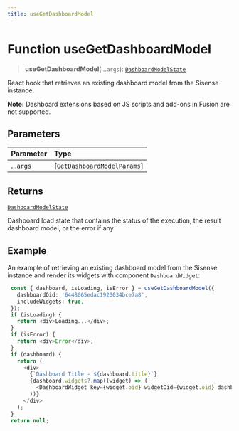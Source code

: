 ```yaml
---
title: useGetDashboardModel
---
```


# Function useGetDashboardModel <Badge type="fusionEmbed" text="Fusion Embed" />

> **useGetDashboardModel**(...`args`): [`DashboardModelState`](../type-aliases/type-alias.DashboardModelState.md)

React hook that retrieves an existing dashboard model from the Sisense instance.

**Note:** Dashboard extensions based on JS scripts and add-ons in Fusion are not supported.

## Parameters

| Parameter | Type |
| :------ | :------ |
| ...`args` | [[`GetDashboardModelParams`](../interfaces/interface.GetDashboardModelParams.md)] |

## Returns

[`DashboardModelState`](../type-aliases/type-alias.DashboardModelState.md)

Dashboard load state that contains the status of the execution, the result dashboard model, or the error if any

## Example

An example of retrieving an existing dashboard model from the Sisense instance and render its widgets with component `DashboardWidget`:
```ts
 const { dashboard, isLoading, isError } = useGetDashboardModel({
   dashboardOid: '6448665edac1920034bce7a8',
   includeWidgets: true,
 });
 if (isLoading) {
   return <div>Loading...</div>;
 }
 if (isError) {
   return <div>Error</div>;
 }
 if (dashboard) {
   return (
     <div>
       {`Dashboard Title - ${dashboard.title}`}
       {dashboard.widgets?.map((widget) => (
         <DashboardWidget key={widget.oid} widgetOid={widget.oid} dashboardOid={dashboard.oid} />
       ))}
     </div>
   );
 }
 return null;
```
